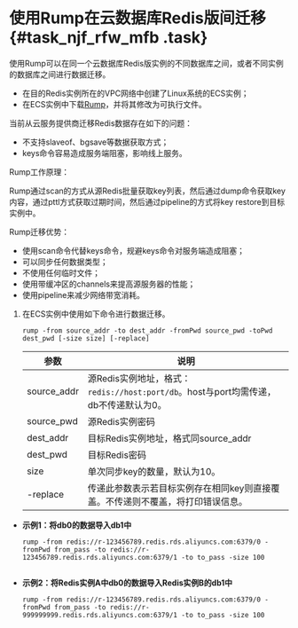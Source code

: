 # 使用Rump在云数据库Redis版间迁移 {#task_njf_rfw_mfb .task}

使用Rump可以在同一个云数据库Redis版实例的不同数据库之间，或者不同实例的数据库之间进行数据迁移。

-   在目的Redis实例所在的VPC网络中创建了Linux系统的ECS实例；
-   在ECS实例中下载[Rump](http://docs-aliyun.cn-hangzhou.oss.aliyun-inc.com/assets/attach/94155/jp_ja/1539856046329/rump)，并将其修改为可执行文件。

当前从云服务提供商迁移Redis数据存在如下的问题：

-   不支持slaveof、bgsave等数据获取方式；
-   keys命令容易造成服务端阻塞，影响线上服务。

Rump工作原理：

Rump通过scan的方式从源Redis批量获取key列表，然后通过dump命令获取key内容，通过pttl方式获取过期时间，然后通过pipeline的方式将key restore到目标实例中。

Rump迁移优势：

-   使用scan命令代替keys命令，规避keys命令对服务端造成阻塞；
-   可以同步任何数据类型；
-   不使用任何临时文件；
-   使用带缓冲区的channels来提高源服务器的性能；
-   使用pipeline来减少网络带宽消耗。

1.  在ECS实例中使用如下命令进行数据迁移。 

    ```
    rump -from source_addr -to dest_addr -fromPwd source_pwd -toPwd dest_pwd [-size size] [-replace]
    ```

    |参数|说明|
    |--|--|
    |source\_addr|源Redis实例地址，格式：`redis://host:port/db`。host与port均需传递，db不传递默认为0。|
    |source\_pwd|源Redis实例密码|
    |dest\_addr|目标Redis实例地址，格式同source\_addr|
    |dest\_pwd|目标Redis密码|
    |size|单次同步key的数量，默认为10。|
    |-replace|传递此参数表示若目标实例存在相同key则直接覆盖。不传递则不覆盖，将打印错误信息。|


-   **示例1：将db0的数据导入db1中**

    ```
    rump -from redis://r-123456789.redis.rds.aliyuncs.com:6379/0 -fromPwd from_pass -to redis://r-123456789.redis.rds.aliyuncs.com:6379/1 -to to_pass -size 100 
    
    
    ```

-   **示例2：将Redis实例A中db0的数据导入Redis实例B的db1中**

    ```
    rump -from redis://r-123456789.redis.rds.aliyuncs.com:6379/0 -fromPwd from_pass -to redis://r-999999999.redis.rds.aliyuncs.com:6379/1 -to to_pass -size 100 
    
    
    ```



